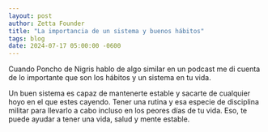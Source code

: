 ```yaml
---
layout: post
author: Zetta Founder
title: "La importancia de un sistema y buenos hábitos"
tags: blog
date: 2024-07-17 05:00:00 -0600
---
```


Cuando Poncho de Nigris hablo de algo similar en un podcast me di cuenta de lo importante que son los hábitos y un sistema en tu vida.

Un buen sistema es capaz de mantenerte estable y sacarte de cualquier hoyo en el que estes cayendo. Tener una rutina y esa especie de disciplina militar para llevarlo a cabo incluso en los peores días de tu vida. Eso, te puede ayudar a tener una vida, salud y mente estable.